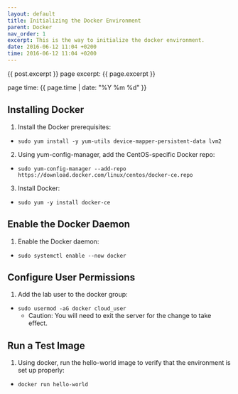 ```yaml
---
layout: default
title: Initializing the Docker Environment
parent: Docker
nav_order: 1
excerpt: This is the way to initialize the docker environment.
date: 2016-06-12 11:04 +0200
time: 2016-06-12 11:04 +0200
---
```

<title>
  {{ page.title }}
</title>

{{ post.excerpt }}
page excerpt:
{{ page.excerpt }}

page time: {{ page.time | date: "%Y %m %d" }}


## Installing Docker

1. Install the Docker prerequisites:

- `sudo yum install -y yum-utils device-mapper-persistent-data lvm2`

2. Using yum-config-manager, add the CentOS-specific Docker repo:

- `sudo yum-config-manager --add-repo https://download.docker.com/linux/centos/docker-ce.repo`

3. Install Docker:

- `sudo yum -y install docker-ce`

## Enable the Docker Daemon

1. Enable the Docker daemon:

- `sudo systemctl enable --now docker`

## Configure User Permissions

1. Add the lab user to the docker group:

- `sudo usermod -aG docker cloud_user`
  - Caution: You will need to exit the server for the change to take effect.

## Run a Test Image

1. Using docker, run the hello-world image to verify that the environment is set up properly:

- `docker run hello-world`
